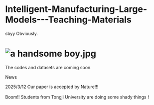 # Intelligent-Manufacturing-Large-Models---Teaching-Materials
sbyy
Obviously.
# ![a handsome boy.jpg](https://github.com/WangLiyao1/Intelligent-Manufacturing-Large-Models---Teaching-Materials/blob/ce95d12915333f356f61b48ca4c7471d950c0128/a%20handsome%20boy.jpg)
The codes and datasets are coming soon.

News

2025/3/12 Our paper is accepted by Nature!!!

Boom!! Students from Tongji University are doing some shady things！
